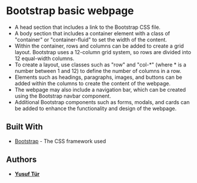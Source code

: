 # Bootstrap basic webpage

* A head section that includes a link to the Bootstrap CSS file.
* A body section that includes a container element with a class of "container" or "container-fluid" to set the width of the content.
* Within the container, rows and columns can be added to create a grid layout. Bootstrap uses a 12-column grid system, so rows are divided into 12 equal-width columns.
* To create a layout, use classes such as "row" and "col-*" (where * is a number between 1 and 12) to define the number of columns in a row.
* Elements such as headings, paragraphs, images, and buttons can be added within the columns to create the content of the webpage.
* The webpage may also include a navigation bar, which can be created using the Bootstrap navbar component.
* Additional Bootstrap components such as forms, modals, and cards can be added to enhance the functionality and design of the webpage.

## Built With

* [Bootstrap](https://getbootstrap.com/) - The CSS framework used

## Authors

* [**Yusuf Tür**](https://github.com/yusufttur)
